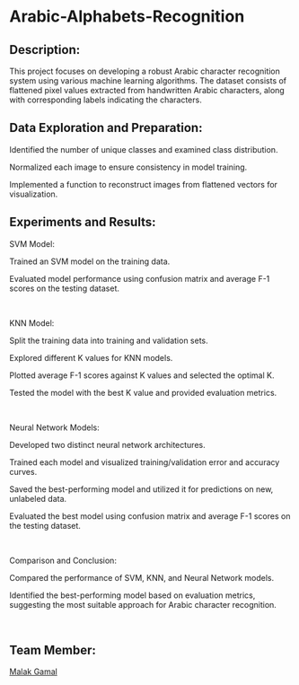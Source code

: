 # Arabic-Alphabets-Recognition

## Description:
This project focuses on developing a robust Arabic character recognition system using various machine learning algorithms. The dataset consists of flattened pixel values extracted from handwritten Arabic characters, along with corresponding labels indicating the characters.

## Data Exploration and Preparation:

Identified the number of unique classes and examined class distribution.

Normalized each image to ensure consistency in model training.

Implemented a function to reconstruct images from flattened vectors for visualization.


## Experiments and Results:

SVM Model:

Trained an SVM model on the training data.

Evaluated model performance using confusion matrix and average F-1 scores on the testing dataset.

<br>

KNN Model:

Split the training data into training and validation sets.

Explored different K values for KNN models.

Plotted average F-1 scores against K values and selected the optimal K.

Tested the model with the best K value and provided evaluation metrics.

<br>

Neural Network Models:

Developed two distinct neural network architectures.

Trained each model and visualized training/validation error and accuracy curves.

Saved the best-performing model and utilized it for predictions on new, unlabeled data.

Evaluated the best model using confusion matrix and average F-1 scores on the testing dataset.

<br>

Comparison and Conclusion:

Compared the performance of SVM, KNN, and Neural Network models.

Identified the best-performing model based on evaluation metrics, suggesting the most suitable approach for Arabic character recognition.

<br>

## Team Member:
[Malak Gamal](https://github.com/malakg1)
